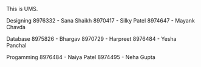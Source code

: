 This is UMS.

Designing 
8976332 - Sana Shaikh
8970417 - Silky Patel
8974647 - Mayank Chavda

Database
8975826  - Bhargav
8970729 - Harpreet
8976484 - Yesha Panchal 

Progamming
8976484 - Naiya Patel
8974495 - Neha Gupta
